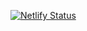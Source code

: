 [![Netlify Status](https://api.netlify.com/api/v1/badges/7ed88eee-0951-41ea-8a8f-a088037ec993/deploy-status)](https://app.netlify.com/sites/frutosdacosta/deploys)

